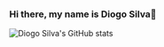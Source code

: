 ### Hi there, my name is Diogo Silva👋


![Diogo Silva's GitHub stats](https://github-readme-stats.vercel.app/api?username=spamz23&count_private=true&show_icons=true&theme=dark)



